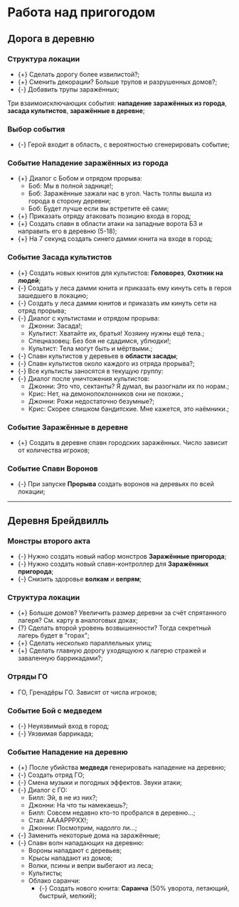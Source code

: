 # Работа над пригогодом

## Дорога в деревню

### Структура локации

* {+} Сделать дорогу более извилистой?;
* {+} Сменить декорации? Больше трупов и разрушенных домов?;
* {-} Добавить трупы заражённых;

Три взаимоисключающих события: **нападение заражённых из города**, **засада культистов**, **заражённые в деревне**;

### Выбор события

* {-} Герой входит в область, с вероятностью сгенерировать событие;

### Событие Нападение заражённых из города

* {+} Диалог с Бобом и отрядом прорыва:
   * Боб: Мы в полной заднице!;
   * Боб: Заражённые зажали нас в угол. Часть толпы вышла из города в сторону деревни;
   * Боб: Будет лучше если вы встретите её сами;
* {+} Приказать отряду атаковать позицию входа в город;
* {+} Создать спавн в области атаки на западные ворота БЗ и направить его в деревню (5-18);
* {+} На 7 секунд создать синего дамми юнита на входе в город;

### Событие Засада культистов

* {+} Создать новых юнитов для культистов: **Головорез**, **Охотник на людей**;
* {-} Создать у леса дамми юнита и приказать ему кинуть сеть в героя зашедшего в локацию;
* {-} Создать у леса дамми юнитов и приказать им кинуть сети на отряд прорыва;
* {-} Диалог с культистами и отрядом прорыва:
   * Джонни: Засада!;
   * Культист: Хватайте их, братья! Хозяину нужны ещё тела.;
   * Спецназовец: Без боя не сдадимся, ублюдки!;
   * Культист: Тела могут быть и мёртвыми.;
* {-} Спавн культистов у деревьев в **области засады**;
* {-} Спавн культистов около каждого из отряда прорыва?;
* {-} Все культисты заносятся в текущую группу:
* {-} Диалог после уничтожения культистов:
   * Джонни: Это что, сектанты? Я думал, вы разогнали их по норам.;
   * Крис: Нет, на демонопоклонников они не похожи.;
   * Джонни: Рожи недостаточно безумные?;
   * Крис: Скорее слишком бандитские. Мне кажется, это наёмники.;

### Событие Заражённые в деревне

* {+} Создать в деревне спавн городских заражённых. Число зависит от количества игроков;

### Событие Спавн Воронов

* {-} При запуске **Прорыва** создать воронов на деревьях по всей локации;

---

## Деревня Брейдвилль

### Монстры второго акта

* {-} Нужно создать новый набор монстров **Заражённые пригорода**;
* {-} Нужно создать новый спавн-контроллер для **Заражённых пригорода**;
* {-} Снизить здоровье **волкам** и **вепрям**;

### Структура локации

* {+} Больше домов? Увеличить размер деревни за счёт спрятанного лагеря? См. карту в аналоговых доках;
* {?} Сделать второй уровень возвышенности? Тогда секретный лагерь будет в "горах";
* {+} Сделать несколько параллельных улиц;
* {+} Сделать главную дорогу уходящуюю к лагерю стражей и заваленную баррикадами?;

### Отряды ГО

* ГО, Гренадёры ГО. Зависят от числа игроков;

### Событие Бой с медведем

* {-} Неуязвимый вход в город;
* {-} Уязвимая баррикада;

### Событие Нападение на деревню

* {+} После убийства **медведя** генерировать нападение на деревню;
* {-} Создать отряд ГО;
* {-} Смена музыки и погодных эффектов. Звуки атаки;
* {-} Диалог с ГО:
   * Билл: Эй, в не из них?;
   * Джонни: На что ты намекаешь?;
   * Билл: Совсем недавно кто-то пробрался в деревню...;
   * Стая: ААААРРРХХ!;
   * Джонни: Посмотрим, надолго ли...;
* {-} Заменить некоторые дома на заражённые;
* {-} Спавн волн нападающих на деревню:
   * Вороны нападают с деревьев;
   * Крысы нападают из домов;
   * Волки, псины и вепри выбегают из леса;
   * Культисты;
   * Облако саранчи:
      * {-} Создать нового юнита: **Саранча** (50% уворота, летающий, быстрый, мелкий);

